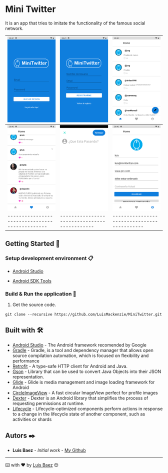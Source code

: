 # Mini Twitter

It is an app that tries to imitate the functionality of the famous social network.

| <img src="docs_resources/login.png"> | <img src="docs_resources/register.png"> | <img src="docs_resources/home.png"> |
| ---------------------------------------------- | -------------------------------------------- | ------------------------------------------- |
| <img src="docs_resources/favorites.png"> | <img src="docs_resources/new_msg.png"> | <img src="docs_resources/profile.png"> |
| ---------------------------------------------- | -------------------------------------------- | ------------------------------------------- |

## Getting Started 🚀

### Setup development environment 📋

* [Android Studio](https://developer.android.com/studio)

* [Android SDK Tools](https://developer.android.com/studio#Other)


### Build & Run the application 🔧

1. Get the source code.

```
git clone --recursive https://github.com/LuisMackenzie/MiniTwitter.git
```


## Built with 🛠️

* [Android Studio](https://developer.android.com/studio) - The Android framework recomended by Google
* [Gradle](https://gradle.org/) - Gradle, is a tool and dependency manager that allows open source compilation automation, which is focused on flexibility and performance
* [Retrofit](https://square.github.io/retrofit/) - A type-safe HTTP client for Android and Java.
* [Gson](https://github.com/google/gson) - Library that can be used to convert Java Objects into their JSON representation.
* [Glide](https://bumptech.github.io/glide/) - Glide is media management and image loading framework for Android
* [CircleImageView](https://github.com/hdodenhof/CircleImageView) - A fast circular ImageView perfect for profile images
* [Dexter](https://github.com/Karumi/Dexter) - Dexter is an Android library that simplifies the process of requesting permissions at runtime.
* [Lifecycle](https://developer.android.com/jetpack/androidx/releases/lifecycle) - Lifecycle-optimized components perform actions in response to a change in the lifecycle state of another component, such as activities or shards

## Autors ✒️

* **Luis Baez** - *Initial work* - [My Github](https://github.com/LuisMackenzie)

<!--
## Licencia 📄

Este proyecto está bajo la Licencia (Tu Licencia) - mira el archivo [LICENSE.md](LICENSE.md) para detalles

## Expresiones de Gratitud 🎁

* Comenta a otros sobre este proyecto 📢
* Invita una cerveza 🍺 o un café ☕ a alguien del equipo. 
* Da las gracias públicamente 🤓.
* etc.  -->



---
⌨️ with ❤️ by [Luis Baez](https://github.com/LuisMackenzie) 😊
